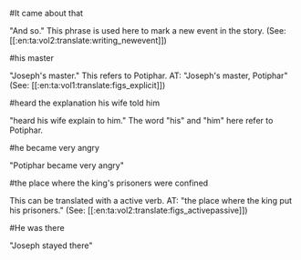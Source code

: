 #It came about that

"And so." This phrase is used here to mark a new event in the story. (See: [[:en:ta:vol2:translate:writing_newevent]])

#his master

"Joseph's master." This refers to Potiphar. AT: "Joseph's master, Potiphar" (See: [[:en:ta:vol1:translate:figs_explicit]])

#heard the explanation his wife told him

"heard his wife explain to him." The word "his" and "him" here refer to Potiphar.

#he became very angry

"Potiphar became very angry"

#the place where the king's prisoners were confined

This can be translated with a active verb. AT: "the place where the king put his prisoners." (See: [[:en:ta:vol2:translate:figs_activepassive]])

#He was there

"Joseph stayed there"